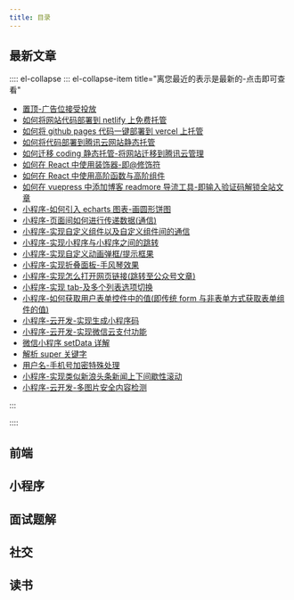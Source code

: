 ```yaml
---
title: 目录
---
```


<form-Search />

## 最新文章

<TOC />

:::: el-collapse
::: el-collapse-item title="离您最近的表示是最新的-点击即可查看"

- [置顶-广告位接受投放](../adverent/)
- [如何将网站代码部署到 netlify 上免费托管](../fontend/tools/netlify-hosting)
- [如何将 github pages 代码一键部署到 vercel 上托管](../fontend/tools/vercel-hosting)
- [如何将代码部署到腾讯云网站静态托管](../fontend/tools/tencent-cloud-website-host)
- [如何迁移 coding 静态托管-将网站迁移到腾讯云管理](../fontend/tools/transfer-coding-to-tengxun)
- [如何在 React 中使用装饰器-即@修饰符](../fontend/framework/advance-react-use-decorator)
- [如何在 React 中使用高阶函数与高阶组件](../fontend/framework/advance-highfun-and-component)
- [如何在 vuepress 中添加博客 readmore 导流工具-即输入验证码解锁全站文章](../fontend/tools/add-blog-guide)
- [小程序-如何引入 echarts 图表-画圆形饼图](../wechat/minprogram/import-pie-echart)
- [小程序-页面间如何进行传递数据(通信)](../wechat/minprogram/page-between-transdata)
- [小程序-实现自定义组件以及自定义组件间的通信](../wechat/minprogram/custom-components)
- [小程序-实现小程序与小程序之间的跳转](../wechat/minprogram/jump-between-apples)
- [小程序-实现自定义动画弹框/提示框果](../wechat/minprogram/custom-alert-box)
- [小程序-实现折叠面板-手风琴效果](../wechat/minprogram/accordion-effect)
- [小程序-实现怎么打开网页链接(跳转至公众号文章)](../wechat/minprogram/usewebview-open-webpage)
- [小程序-实现 tab-及多个列表选项切换](../wechat/minprogram/tab-list-change)
- [小程序-如何获取用户表单控件中的值(即传统 form 与非表单方式获取表单组件的值)](../wechat/minprogram/get-inputval)
- [小程序-云开发-实现生成小程序码](../wechat/cloudev/cloud-create-small-code)
- [小程序-云开发-实现微信云支付功能](../wechat/cloudev/cloud-payment-function)
- [微信小程序 setData 详解](../wechat/minprogram/setdata-detail)
- [解析 super 关键字](../fontend/js/resolve-super-keyword)
- [用户名-手机号加密特殊处理](/fontend/js/utils-name-mobile-encrye)
- [小程序-实现类似新浪头条新闻上下间歇性滚动](../wechat/minprogram/new-scroll-up-down)
- [小程序-云开发-多图片安全内容检测](../wechat/cloudev/img-security-check)

:::

::::

## 前端

<latest-FontEnd />

## 小程序

<latest-MinProgram />

## 面试题解

<latest-InterviewTip />

## 社交

<latest-Social />

## 读书

<latest-ReadBook />

<footer-FooterLink :isShareLink="true" :isDaShang="true" />

<footer-FeedBack />
